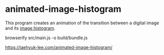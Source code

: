 # animated-image-histogram

This program creates an animation of the transition between a digital image and its [image histogram](https://en.wikipedia.org/wiki/Image_histogram).

browserify src/main.js -o build/bundle.js

https://jaehyuk-lee.com/animated-image-histogram/